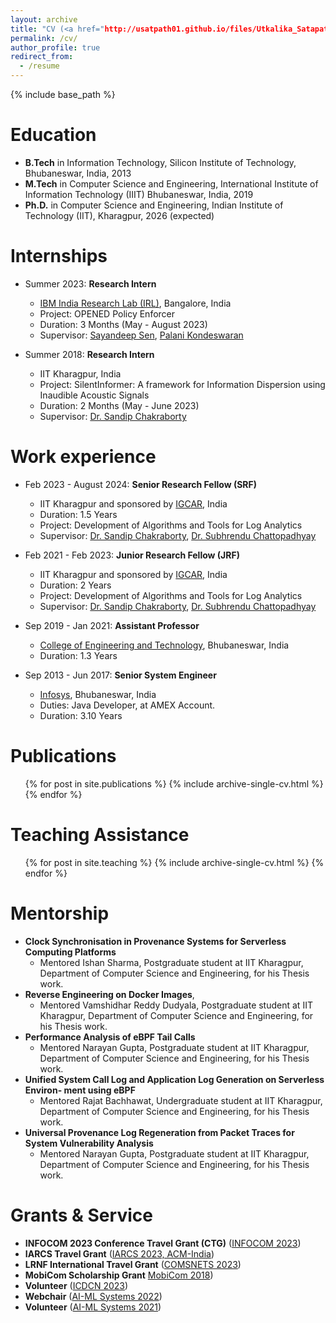```yaml
---
layout: archive
title: "CV (<a href="http://usatpath01.github.io/files/Utkalika_Satapathy_CV.pdf">Download</a>)"
permalink: /cv/
author_profile: true
redirect_from:
  - /resume
---
```


{% include base_path %}

Education
======
* **B.Tech** in Information Technology, Silicon Institute of Technology, Bhubaneswar, India, 2013
* **M.Tech** in Computer Science and Engineering, International Institute of Information Technology (IIIT) Bhubaneswar, India, 2019
* **Ph.D.** in Computer Science and Engineering, Indian Institute of Technology (IIT), Kharagpur, 2026 (expected)

Internships
======
* Summer 2023: **Research Intern**
  * [IBM India Research Lab (IRL)](https://research.ibm.com/), Bangalore, India
  * Project: OPENED Policy Enforcer
  * Duration: 3 Months (May - August 2023)
  * Supervisor: [Sayandeep Sen](https://researcher.watson.ibm.com/researcher/view.php?person=in-sayandes), [Palani Kondeswaran](https://researcher.watson.ibm.com/researcher/view.php?person=in-palani.kodeswaran)

* Summer 2018: **Research Intern**
  * IIT Kharagpur, India
  * Project: SilentInformer: A framework for Information Dispersion using Inaudible Acoustic Signals
  * Duration: 2 Months (May - June 2023)
  * Supervisor: [Dr. Sandip Chakraborty](https://cse.iitkgp.ac.in/~sandipc/)

Work experience
======
* Feb 2023 - August 2024: **Senior Research Fellow (SRF)**
  * IIT Kharagpur and sponsored by [IGCAR](http://www.igcar.gov.in/), India
  * Duration: 1.5 Years
  * Project: Development of Algorithms and Tools for Log Analytics
  * Supervisor: [Dr. Sandip Chakraborty](https://cse.iitkgp.ac.in/~sandipc/), [Dr. Subhrendu Chattopadhyay](https://www.idrbt.ac.in/dr-subhrendu-chattopadhyay/)

* Feb 2021 - Feb 2023: **Junior Research Fellow (JRF)**
  * IIT Kharagpur and sponsored by [IGCAR](http://www.igcar.gov.in/), India
  * Duration: 2 Years
  * Project: Development of Algorithms and Tools for Log Analytics
  * Supervisor: [Dr. Sandip Chakraborty](https://cse.iitkgp.ac.in/~sandipc/), [Dr. Subhrendu Chattopadhyay](https://www.idrbt.ac.in/dr-subhrendu-chattopadhyay/)

* Sep 2019 - Jan 2021: **Assistant Professor**
  * [College of Engineering and Technology](https://www.cet.edu.in/), Bhubaneswar, India
  * Duration: 1.3 Years

* Sep 2013 - Jun 2017: **Senior System Engineer**
  * [Infosys](https://www.infosys.com/), Bhubaneswar, India
  * Duties: Java Developer, at AMEX Account.
  * Duration: 3.10 Years


<!--
Research Intern - Confidential Computing Group
Microsoft Research Cambridge, UK, (advised by Alex Shamis), Sept 2021 - Dec 2021

Software and Systems Engineer - Cloud RnD
Intracom Telecom, Athens, Greece, Jun 2017 - Jul 2018
-->

<!--Skills
======
* Skill 1
* Skill 2
  * Sub-skill 2.1
  * Sub-skill 2.2
  * Sub-skill 2.3
* Skill 3
-->

Publications
======
  <ul>{% for post in site.publications %}
    {% include archive-single-cv.html %}
  {% endfor %}</ul>
  
<!--Talks
======
  <ul>{% for post in site.talks %}
    {% include archive-single-talk-cv.html %}
  {% endfor %}</ul>
-->  

Teaching Assistance
======
  <ul>{% for post in site.teaching %}
    {% include archive-single-cv.html %}
  {% endfor %}</ul>
  
Mentorship
======
* **Clock Synchronisation in Provenance Systems for Serverless Computing Platforms**
  * Mentored Ishan Sharma, Postgraduate student at IIT Kharagpur, Department of Computer Science and Engineering, for his Thesis work.
* **Reverse Engineering on Docker Images**,
  * Mentored Vamshidhar Reddy Dudyala, Postgraduate student at IIT Kharagpur, Department of Computer Science and Engineering, for his Thesis work.
* **Performance Analysis of eBPF Tail Calls**
  * Mentored Narayan Gupta, Postgraduate student at IIT Kharagpur, Department of Computer Science and Engineering, for his Thesis work.
* **Unified System Call Log and Application Log Generation on Serverless Environ- ment using eBPF**
  * Mentored Rajat Bachhawat, Undergraduate student at IIT Kharagpur, Department of
Computer Science and Engineering, for his Thesis work.
* **Universal Provenance Log Regeneration from Packet Traces for System Vulnerability Analysis**
  * Mentored Narayan Gupta, Postgraduate student at IIT Kharagpur, Department of Computer Science and Engineering, for his Thesis work.

Grants & Service
======
* **INFOCOM 2023 Conference Travel Grant (CTG)** ([INFOCOM 2023](https://infocom2023.ieee-infocom.org/authors/student-travel-grant))
* **IARCS Travel Grant** ([IARCS 2023, ACM-India](https://www.iarcs.org.in/activities/grants.php))
* **LRNF International Travel Grant** ([COMSNETS 2023](https://www.comsnets.org/archive/2023/international_travel_awards.html))
* **MobiCom Scholarship Grant** [MobiCom 2018](https://sigmobile.org/mobicom/2018/))
* **Volunteer** ([ICDCN 2023](https://cse.iitkgp.ac.in/conf/ICDCN23/))
* **Webchair** ([AI-ML Systems 2022](https://www.aimlsystems.org/2022/))
* **Volunteer** ([AI-ML Systems 2021](https://www.aimlsystems.org/2021/))
